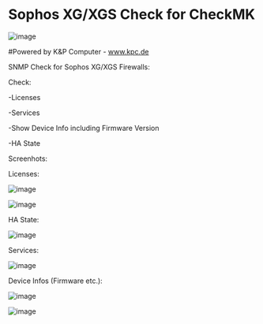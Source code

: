 # Sophos XG/XGS Check for CheckMK

![image](https://user-images.githubusercontent.com/5358267/235710289-c05aa5bb-3394-4c94-8ce0-1f0ef5382d00.png)

#Powered by K&P Computer - www.kpc.de

SNMP Check for Sophos XG/XGS Firewalls:

Check:

-Licenses

-Services

-Show Device Info including Firmware Version

-HA State

Screenhots:

Licenses:

![image](https://user-images.githubusercontent.com/5358267/235709221-a88f909e-104d-4b9c-b85b-68c4e1658a60.png)

![image](https://user-images.githubusercontent.com/5358267/235711040-2170c209-64bd-4e97-b4cd-2b5902e8994f.png)


HA State:

![image](https://user-images.githubusercontent.com/5358267/235709307-879826ff-a86c-4146-9be0-c4aba39c68f4.png)

Services:

![image](https://user-images.githubusercontent.com/5358267/235709395-b7cfb41e-3de2-482b-a9df-fd4d5c3bc6a1.png)

Device Infos (Firmware etc.):

![image](https://user-images.githubusercontent.com/5358267/235709498-73e9de54-357d-44c3-80c8-26d3b0a4c798.png)

![image](https://user-images.githubusercontent.com/5358267/235709955-e2c0d11b-1f50-489b-af74-2df43786949c.png)

